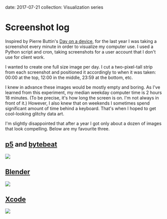 date: 2017-07-21
collection: Visualization series

Screenshot log
==============

Inspired by Pierre Buttin's [Day on a device][], for the last year I was
taking a screenshot every minute in order to visualize my computer use.
I used a Python script and cron, taking screenshots for a user account
that I don't use for client work.

  [Day on a device]: http://www.pierrebuttin.com/work/dayonadevice/

I wanted to create one full size image per day.  I cut a two-pixel-tall
strip from each screenshot and positioned it accordingly to when it was
taken: 00:00 at the top, 12:00 in the middle, 23:59 at the bottom, etc.

I knew in advance these images would be mostly empty and boring. As
I've learned from this experiment, my median weekday computer time is 2
hours 18 minutes. (To be precise, it's how long the screen is on. I'm
not always in front of it.) However, I also knew that on weekends I
sometimes spend significant amount of time behind a keyboard.  That's
when I hoped to get cool-looking glitchy data art.

I'm slightly disappointed that after a year I got only about a dozen of
images that look compelling. Below are my favourite three.


## [p5](/posts/summer-of-creative-coding) and [bytebeat](/posts/bytebeat)

![](2016-07-24.png)


## [Blender](https://www.instagram.com/p/BOzqQzPDTP9/)

![](2017-01-03.png)


## [Xcode](/checkers)

![](2016-08-17.png)
